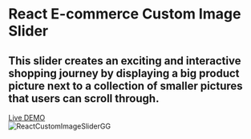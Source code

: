 # React E-commerce Custom Image Slider
## This slider creates an exciting and interactive shopping journey by displaying a big product picture next to a collection of smaller pictures that users can scroll through.
 
[Live DEMO](https://giorgigok.github.io/React-Ecommerce-Slider-GG/)                                                       
![ReactCustomImageSliderGG](https://i.imgur.com/1bTQdQv.png)
